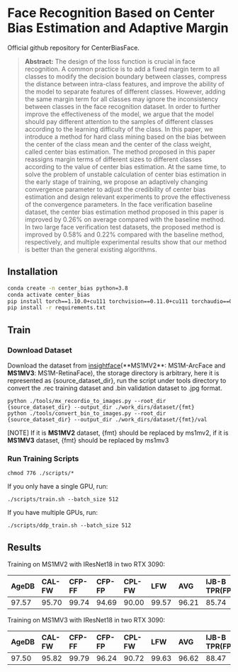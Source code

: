 # Face Recognition Based on Center Bias Estimation and Adaptive Margin

Official github repository for CenterBiasFace. 

> **Abstract:**  The design of the loss function is crucial in face recognition. A common practice is to add a fixed margin term to all classes to modify the decision boundary between classes, compress the distance between intra-class features, and improve the ability of the model to separate features of different classes. However, adding the same margin term for all classes may ignore the inconsistency between classes in the face recognition dataset. In order to further improve the effectiveness of the model, we argue that the model should pay different attention to the samples of different classes according to the learning difficulty of the class. In this paper, we introduce a method for hard class mining based on the bias between the center of the class mean and the center of the class weight, called center bias estimation. The method proposed in this paper reassigns margin terms of different sizes to different classes according to the value of center bias estimation. At the same time, to solve the problem of unstable calculation of center bias estimation in the early stage of training, we propose an adaptively changing convergence parameter to adjust the credibility of center bias estimation and design relevant experiments to prove the effectiveness of the convergence parameters. In the face verification baseline dataset, the center bias estimation method proposed in this paper is improved by 0.26% on average compared with the baseline method. In two large face verification test datasets, the proposed method is improved by 0.58% and 0.22% compared with the baseline method, respectively, and multiple experimental results show that our method is better than the general existing algorithms. 

## Installation

```bash
conda create -n center_bias python=3.8
conda activate center_bias
pip install torch==1.10.0+cu111 torchvision==0.11.0+cu111 torchaudio==0.10.0 -f https://download.pytorch.org/whl/torch_stable.html
pip install -r requirements.txt
```

## Train

### Download Dataset

Download the dataset from [insightface](https://github.com/deepinsight/insightface/tree/master/recognition/_datasets_)(**MS1MV2**: MS1M-ArcFace and **MS1MV3**: MS1M-RetinaFace), the storage directory is arbitrary, here it is represented as {source_dataset_dir}, run the script under tools directory to convert the .rec training dataset and .bin validation dataset to .jpg format.

```shell
python ./tools/mx_recordio_to_images.py --root_dir {source_dataset_dir} --output_dir ./work_dirs/dataset/{fmt}
python ./tools/convert_bin_to_images.py --root_dir {source_dataset_dir} --output_dir ./work_dirs/dataset/{fmt}/val
```

[NOTE] If it is **MS1MV2** dataset, {fmt} should be replaced by ms1mv2, if it is **MS1MV3** dataset, {fmt} should be replaced by ms1mv3

### Run Training Scripts

```shell
chmod 776 ./scripts/*
```

If you only have a single GPU, run:

```shell
./scripts/train.sh --batch_size 512
```

If you have multiple GPUs, run:

```shell
./scripts/ddp_train.sh --batch_size 512
```

## Results

Training on MS1MV2 with IResNet18 in two RTX 3090:

| AgeDB | CAL-FW | CFP-FF | CFP-FP | CPL-FW | LFW   | AVG   | IJB-B  TPR(FPR=0.01%) | IJB-C  TPR(FPR=0.01%) |
| :---- | :----- | :----- | :----- | :----- | :---- | :---- | :-------------------- | :-------------------- |
| 97.57 | 95.70  | 99.74  | 94.69  | 90.00  | 99.57 | 96.21 | 85.74                 | 91.21                 |

Training on MS1MV3 with IResNet18 in two RTX 3090:

| AgeDB | CAL-FW | CFP-FF | CFP-FP | CPL-FW | LFW   | AVG   | IJB-B  TPR(FPR=0.01%) | IJB-C  TPR(FPR=0.01%) |
| :---- | :----- | :----- | :----- | :----- | :---- | :---- | :-------------------- | :-------------------- |
| 97.50 | 95.82  | 99.79  | 96.24  | 90.72  | 99.63 | 96.62 | 88.47                 | 92.29                 |
